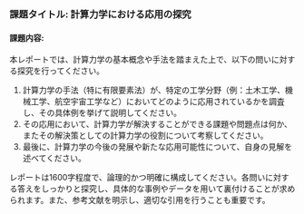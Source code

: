 ### 課題タイトル: 計算力学における応用の探究

#### 課題内容:
本レポートでは、計算力学の基本概念や手法を踏まえた上で、以下の問いに対する探究を行ってください。

1. 計算力学の手法（特に有限要素法）が、特定の工学分野（例：土木工学、機械工学、航空宇宙工学など）においてどのように応用されているかを調査し、その具体例を挙げて説明してください。
2. その応用において、計算力学が解決することができる課題や問題点は何か、またその解決策としての計算力学の役割について考察してください。
3. 最後に、計算力学の今後の発展や新たな応用可能性について、自身の見解を述べてください。

レポートは1600字程度で、論理的かつ明確に構成してください。各問いに対する答えをしっかりと探究し、具体的な事例やデータを用いて裏付けることが求められます。また、参考文献を明示し、適切な引用を行うことも重要です。